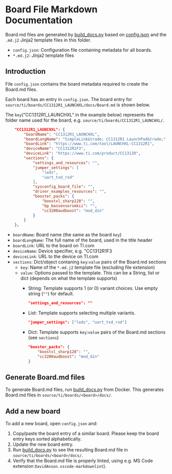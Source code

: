 # Board File Markdown Documentation

Board.md files are generated by [build_docs.py][build_docs_py]
based on [config.json](./config.json) and the `.md.j2` Jinja2 template files in this folder.

* `config.json`: Configuration file containing metadata for all boards.
* `*.md.j2`: Jinja2 template files

## Introduction

File `config.json` contains the board metadata required to create the Board.md files.

Each board has an entry in `config.json`. The board entry for
`source/ti/boards/CC1312R1_LAUNCHXL/docs/Board.md` is shown below.

The `key`("CC1312R1_LAUNCHXL" in the example below) represents the folder name
used for the board, e.g. `source/ti/boards/CC1312R1_LAUNCHXL/`.

```json
    "CC1312R1_LAUNCHXL": {
        "boardName": "CC1312R1_LAUNCHXL",
        "boardLongName": "SimpleLink&trade; CC1312R1 LaunchPad&trade;",
        "boardLink": "https://www.ti.com/tool/LAUNCHXL-CC1312R1",
        "deviceName": "CC1312R1F3",
        "deviceLink": "https://www.ti.com/product/CC1312R",
        "sections": {
            "settings_and_resources": "",
            "jumper_settings": [
                "leds",
                "uart_txd_rxd"
            ],
            "sysconfig_board_file": "",
            "driver_examples_resources": "",
            "booster_packs": {
                "boostxl_sharp128": "",
                "bp_bassensorsmkii": "",
                "cc3200audboost": "mod_din"
            }
        }
    },
```

* `boardName`: Board name (the same as the board `key`)
* `boardLongName`: The full name of the board, used in the title header
* `boardLink`: URL to the board on TI.com
* `deviceName`: Device specifier, e.g. "CC1312R1F3
* `deviceLink`: URL to the device on TI.com
* `sections`: Dict/object contaning `key`:`value` pairs of the Board.md sections
  * `key`: Name of the `*.md.j2` template file (excluding file extension)
  * `value`: Options passed to the template. This can be a String, list or dict (depends on what the template supports)
    * String: Template supports 1 (or 0) variant choices. Use empty string (`""`) for default.

      ```json
      "settings_and_resources": ""
      ```

    * List: Template supports selecting multiple variants.

      ```json
      "jumper_settings": ["leds", "uart_txd_rxd"]
      ```

    * Dict: Template supports `key`:`value` pairs of the Board.md sections (see `sections`)

      ```json
      "booster_packs": {
          "boostxl_sharp128": "",
          "cc3200audboost": "mod_din"
      }
      ```

## Generate Board.md files

To generate Board.md files, run [build_docs.py][build_docs_py] from Docker.
This generates Board.md files in `source/ti/boards/<board>/docs/`.

## Add a new board

To add a new board, open `config.json` and:

1. Copy/paste the board entry of a similar board.
   Please keep the board entry keys sorted alphabetically.
2. Update the new board entry.
3. Run [build_docs.py][build_docs_py] to see the resulting Board.md file in
   `source/ti/boards/<board>/docs/`.
4. Verify that the Board.md file is properly linted, using e.g. MS Code extension `DavidAnson.vscode-markdownlint`).

[build_docs_py]: ../../../../build/scripts/build_docs.py

